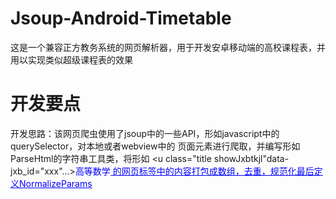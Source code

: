 # Jsoup-Android-Timetable
这是一个兼容正方教务系统的网页解析器，用于开发安卓移动端的高校课程表，并用以实现类似超级课程表的效果
# 开发要点
开发思路：该网页爬虫使用了jsoup中的一些API，形如javascript中的querySelector，对本地或者webview中的
页面元素进行爬取，并编写形如ParseHtml的字符串工具类，将形如
<u class="title showJxbtkjl"data-jxb_id="xxx"...><font color="blue">高等数学<font><u>
的网页标签中的内容打包成数组，去重，规范化最后定义NormalizeParams

